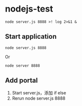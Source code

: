 # nodejs-test


`node server.js 8888 >! log 2>&1 &`

## Start application

`node server.js 8888`

Or

`node server 8888`

## Add portal

1. Start server.js，添加 if else
2. Rerun node server.js 8888

